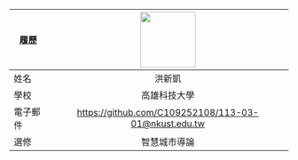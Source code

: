 |      履歷        |<img src="https://scontent-tpe1-1.xx.fbcdn.net/v/t39.30808-6/323365183_544214784296334_491039171519816200_n.jpg?stp=cp6_dst-jpg&_nc_cat=104&ccb=1-7&_nc_sid=efb6e6&_nc_ohc=bXf-RX0aVDUAX9ikOdO&_nc_ht=scontent-tpe1-1.xx&oh=00_AfDEbSVDJp-V-whldEWUs6PcvzJhL9jTqYzk_gxnZz3LCQ&oe=65E5FFA1" width=100 height=100/>|
| ---------------- |:-----------------------------:|
| 姓名             | 洪新凱                  |
| 學校             | 高雄科技大學                  |
| 電子郵件         | https://github.com/C109252108/113-03-01@nkust.edu.tw          |
| 選修             | 智慧城市導論                  |
